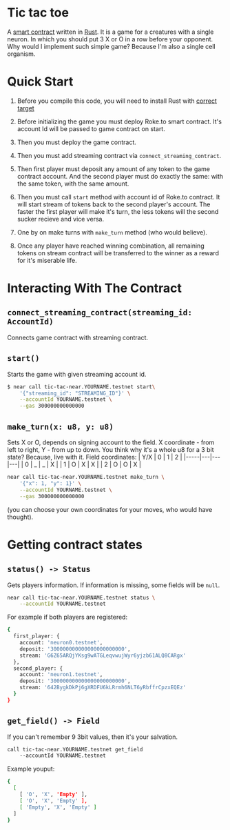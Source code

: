 Tic tac toe
===========

A [smart contract] written in [Rust].
It is a game for a creatures with a single neuron. In which you should put 3 X or O in a row before your opponent.
Why would I implement such simple game? Because I'm also a single cell organism.


Quick Start
===========

1. Before you compile this code, you will need to install Rust with [correct target]

2. Before initializing the game you must deploy Roke.to smart contract. It's account Id will be passed to game contract on start.

3. Then you must deploy the game contract.

4. Then you must add streaming contract via `connect_streaming_contract`.

4. Then first player must deposit any amount of any token to the game contract account. And the second player must do exactly the same: with the same token, with the same amount.

5. Then you must call `start` method with account id of Roke.to contract. It will start stream of tokens back to the second player's account. The faster the first player will make it's turn, the less tokens will the second sucker recieve and vice versa.

6. One by on make turns with `make_turn` method (who would believe).

7. Once any player have reached winning combination, all remaining tokens on stream contract will be transferred to the winner as a reward for it's miserable life.


Interacting With The Contract
=============================
## `connect_streaming_contract(streaming_id: AccountId)`
Connects game contract with streaming contract.

## `start()`
Starts the game with given streaming account id. 
```sh
$ near call tic-tac-near.YOURNAME.testnet start\
    '{"streaming_id": "STREAMING_ID"}' \
    --accountId YOURNAME.testnet \
    --gas 300000000000000
```

## `make_turn(x: u8, y: u8)`
Sets X or O, depends on signing account to the field. X coordinate - from left to right, Y - from up to down.
You think why it's a whole u8 for a 3 bit state? Because, live with it.
Field coordinates:
| Y/X | 0 | 1 | 2 |
|-----|---|---|---|
| 0   | _ | _ | X |
| 1   | O | X | X |
| 2   | O | O | X |
```sh
near call tic-tac-near.YOURNAME.testnet make_turn \
    '{"x": 1, "y": 1}' \
    --accountId YOURNAME.testnet \
    --gas 300000000000000
```
(you can choose your own coordinates for your moves, who would have thought).

Getting contract states
=======================
## `status() -> Status`
Gets players information. If information is missing, some fields will be `null`.
```sh
near call tic-tac-near.YOURNAME.testnet status \
    --accountId YOURNAME.testnet
```
For example if both players are registered:
```sh
{
  first_player: {
    account: 'neuron0.testnet',
    deposit: '300000000000000000000000',
    stream: 'G6Z65ARQjYKsg9wATGLeqvwujWyr6yjzb61ALQ8CARgx'
  },
  second_player: {
    account: 'neuron1.testnet',
    deposit: '300000000000000000000000',
    stream: '642BygkDkPj6gXRDFU6kLRrmh6NLT6yRbffrCpzxEQEz'
  }
}
```

## `get_field() -> Field`
If you can't remember 9 3bit values, then it's your salvation.
```sh
call tic-tac-near.YOURNAME.testnet get_field
    --accountId YOURNAME.testnet
```
Example youput:
```sh
{
  [
    [ 'O', 'X', 'Empty' ],
    [ 'O', 'X', 'Empty' ],
    [ 'Empty', 'X', 'Empty' ]
  ]
}
```


  [smart contract]: https://docs.near.org/develop/welcome
  [Rust]: https://www.rust-lang.org/
  [create-near-app]: https://github.com/near/create-near-app
  [correct target]: https://docs.near.org/develop/prerequisites#rust-and-wasm
  [cargo]: https://doc.rust-lang.org/book/ch01-03-hello-cargo.html
